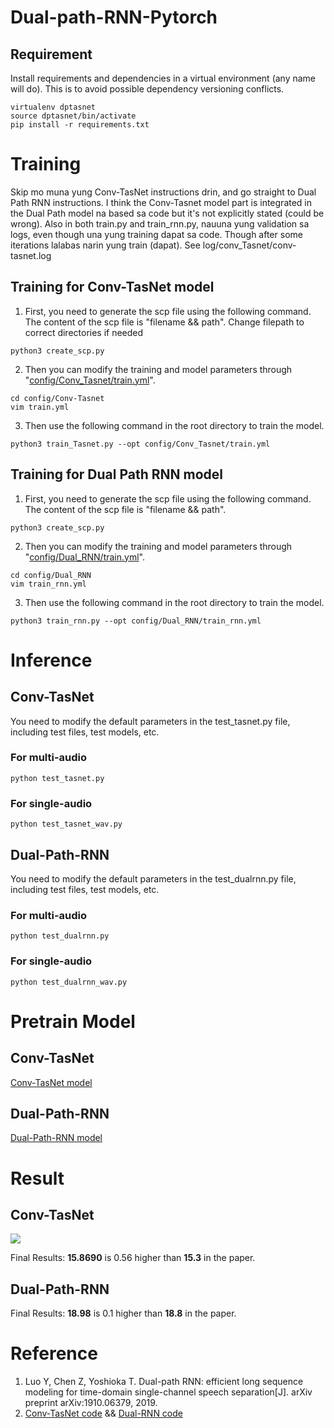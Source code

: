 # Dual-path-RNN-Pytorch

## Requirement

Install requirements and dependencies in a virtual environment (any name will do). This is to avoid possible dependency versioning conflicts.

```
virtualenv dptasnet
source dptasnet/bin/activate
pip install -r requirements.txt
```

# Training

Skip mo muna yung Conv-TasNet instructions drin, and go straight to Dual Path RNN instructions. I think the Conv-Tasnet model part is integrated in the Dual Path model na based sa code but it's not explicitly stated (could be wrong). Also in both train.py and train_rnn.py, nauuna yung validation sa logs, even though una yung training dapat sa code. Though after some iterations lalabas narin yung train (dapat). See log/conv_Tasnet/conv-tasnet.log

## Training for Conv-TasNet model

1. First, you need to generate the scp file using the following command. The content of the scp file is "filename && path".
   Change filepath to correct directories if needed

```shell
python3 create_scp.py
```

2. Then you can modify the training and model parameters through "[config/Conv_Tasnet/train.yml](https://github.com/JusperLee/Dual-Path-RNN-Pytorch/tree/master/config/Conv_Tasnet)".

```shell
cd config/Conv-Tasnet
vim train.yml
```

3. Then use the following command in the root directory to train the model.

```shell
python3 train_Tasnet.py --opt config/Conv_Tasnet/train.yml
```

## Training for Dual Path RNN model

1. First, you need to generate the scp file using the following command. The content of the scp file is "filename && path".

```shell
python3 create_scp.py
```

2. Then you can modify the training and model parameters through "[config/Dual_RNN/train.yml](https://github.com/JusperLee/Dual-Path-RNN-Pytorch/tree/master/config/Dual_RNN "config / Dual_RNN / train.yml")".

```shell
cd config/Dual_RNN
vim train_rnn.yml
```

3. Then use the following command in the root directory to train the model.

```shell
python3 train_rnn.py --opt config/Dual_RNN/train_rnn.yml
```

# Inference

## Conv-TasNet

You need to modify the default parameters in the test_tasnet.py file, including test files, test models, etc.

### For multi-audio

```shell
python test_tasnet.py
```

### For single-audio

```shell
python test_tasnet_wav.py
```

## Dual-Path-RNN

You need to modify the default parameters in the test_dualrnn.py file, including test files, test models, etc.

### For multi-audio

```shell
python test_dualrnn.py
```

### For single-audio

```shell
python test_dualrnn_wav.py
```

# Pretrain Model

## Conv-TasNet

[Conv-TasNet model](https://drive.google.com/open?id=1MRe4jiwgtAFZErjz-LWuuyEG8VGSU0YS "Google Driver")

## Dual-Path-RNN

[Dual-Path-RNN model](https://drive.google.com/open?id=1TInJB-idggkKJ5YkNvnrTopum_HgX3_o "Google Driver")

# Result

## Conv-TasNet

![](https://github.com/JusperLee/Dual-Path-RNN-Pytorch/blob/master/log/Conv_Tasnet/loss.png)

Final Results: **15.8690** is 0.56 higher than **15.3** in the paper.

## Dual-Path-RNN

Final Results: **18.98** is 0.1 higher than **18.8** in the paper.

# Reference

1. Luo Y, Chen Z, Yoshioka T. Dual-path RNN: efficient long sequence modeling for time-domain single-channel speech separation[J]. arXiv preprint arXiv:1910.06379, 2019.
2. [Conv-TasNet code](https://github.com/JusperLee/Conv-TasNet "Conv-TasNet code") && [Dual-RNN code](https://github.com/yluo42/TAC/blob/master/utility/models.py "Dual-RNN code")
